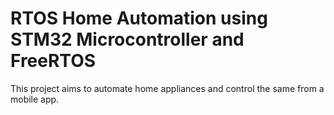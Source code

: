 # RTOS Home Automation using STM32 Microcontroller and FreeRTOS
This project aims to automate home appliances and control the same from a mobile app.